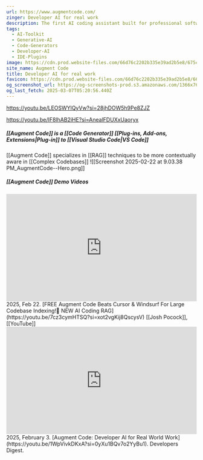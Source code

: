```yaml
---
url: https://www.augmentcode.com/
zinger: Developer AI for real work
description: The first AI coding assistant built for professional software engineers and large codebases.
tags:
  - AI-Toolkit
  - Generative-AI
  - Code-Generators
  - Developer-AI
  - IDE-Plugins
image: https://cdn.prod.website-files.com/66d76c2202b335e39ad2b5e8/675cb87f1ba91008af1bb69e_augment-open-graph.png
site_name: Augment Code
title: Developer AI for real work
favicon: https://cdn.prod.website-files.com/66d76c2202b335e39ad2b5e8/66f302d663108ca67c19ddbc_Favicon.png
og_screenshot_url: https://og-screenshots-prod.s3.amazonaws.com/1366x768/80/false/daf5d9ff6b9cfd77540b05bea208c5939fa58f864462d8c95e7aea8f0f442d3c.jpeg
og_last_fetch: 2025-03-07T05:20:56.440Z
---
```

https://youtu.be/LEOSWYlQyVw?si=28jhDOW5h9Pe8ZJZ

https://youtu.be/IF8lhAB2iHE?si=AnealFDUXxUaoryx
##### [[Augment Code]] is a [[Code Generator]] [[Plug-ins,  Add-ons,  Extensions|Plug-in]] to [[Visual Studio Code|VS Code]]
[[Augment Code]] specializes in [[RAG]] techniques to be more contextually aware in [[Complex Codebases]]
![[Screenshot 2025-02-22 at 9.03.38 PM_AugmentCode--Hero.png]]
##### [[Augment Code]] Demo Videos
<iframe style="aspect-ratio:16/9;width:100%;height:auto" src="https://www.youtube.com/embed/0LZpt0pKWsQ?si=EAnc9fega4Lf4mEo&amp;controls=0" title="YouTube video player" frameborder="0" allow="accelerometer; autoplay; clipboard-write; encrypted-media; gyroscope; picture-in-picture; web-share" referrerpolicy="strict-origin-when-cross-origin" allowfullscreen></iframe>
2025, Feb 22. [FREE Augment Code Beats Cursor & Windsurf For Large Codebase Indexing!🤖 NEW AI Coding RAG](https://youtu.be/7cz3cymHTSQ?si=xot2vgKij8QscysV) [[Josh Pocock]], [[YouTube]]


<iframe 
  style="aspect-ratio:16/9;width:100%;height:auto" 
  src="https://www.youtube.com/embed/1WpVivkDKxA?si=0yXu1BQv7o2YyBu1" 
  title="YouTube video player" 
  frameborder="0" 
  allow="accelerometer; autoplay; clipboard-write; encrypted-media; gyroscope; picture-in-picture; web-share" 
  referrerpolicy="strict-origin-when-cross-origin" 
  allowfullscreen
></iframe>
2025, February 3. [Augment Code: Developer AI for Real World Work](https://youtu.be/1WpVivkDKxA?si=0yXu1BQv7o2YyBu1). Developers Digest.
